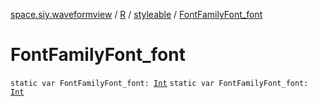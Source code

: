 [space.siy.waveformview](../../index.md) / [R](../index.md) / [styleable](index.md) / [FontFamilyFont_font](./-font-family-font_font.md)

# FontFamilyFont_font

`static var FontFamilyFont_font: `[`Int`](https://kotlinlang.org/api/latest/jvm/stdlib/kotlin/-int/index.html)
`static var FontFamilyFont_font: `[`Int`](https://kotlinlang.org/api/latest/jvm/stdlib/kotlin/-int/index.html)